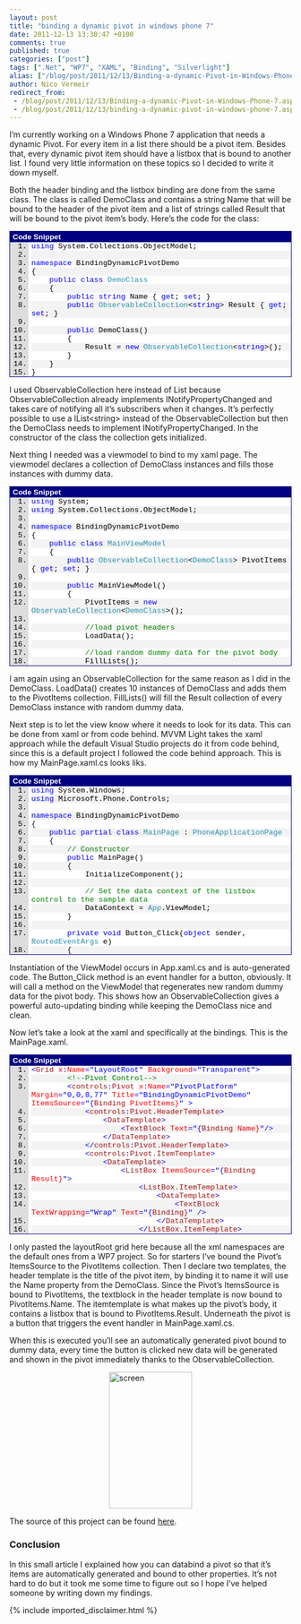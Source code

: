 ```yaml
---
layout: post
title: "binding a dynamic pivot in windows phone 7"
date: 2011-12-13 13:30:47 +0100
comments: true
published: true
categories: ["post"]
tags: [".Net", "WP7", "XAML", "Binding", "Silverlight"]
alias: ["/blog/post/2011/12/13/Binding-a-dynamic-Pivot-in-Windows-Phone-7.aspx", "/blog/post/2011/12/13/binding-a-dynamic-pivot-in-windows-phone-7.aspx"]
author: Nico Vermeir
redirect_from:
 - /blog/post/2011/12/13/Binding-a-dynamic-Pivot-in-Windows-Phone-7.aspx
 - /blog/post/2011/12/13/binding-a-dynamic-pivot-in-windows-phone-7.aspx
---
```

<p>I’m currently working on a Windows Phone 7 application that needs a dynamic Pivot. For every item in a list there should be a pivot item. Besides that, every dynamic pivot item should have a listbox that is bound to another list. I found very little information on these topics so I decided to write it down myself.</p>  <p>Both the header binding and the listbox binding are done from the same class. The class is called DemoClass and contains a string Name that will be bound to the header of the pivot item and a list of strings called Result that will be bound to the pivot item’s body. Here’s the code for the class:</p>  <div style="padding-bottom: 0px; margin: 0px; padding-left: 0px; padding-right: 0px; display: inline; float: none; padding-top: 0px" id="scid:9ce6104f-a9aa-4a17-a79f-3a39532ebf7c:a752fbcf-a38f-43c0-ba48-25fe2f4710a0" class="wlWriterEditableSmartContent"> <div style="border: #000080 1px solid; color: #000; font-family: 'Courier New', Courier, Monospace; font-size: 10pt"> <div style="background: #000080; color: #fff; font-family: Verdana, Tahoma, Arial, sans-serif; font-weight: bold; padding: 2px 5px">Code Snippet</div> <div style="background: #ddd; max-height: 300px; overflow: auto"> <ol start="1" style="background: #ffffff; margin: 0 0 0 2.5em; padding: 0 0 0 5px;"> <li><span style="color:#0000ff">using</span> System.Collections.ObjectModel;</li> <li style="background: #f3f3f3">&nbsp;</li> <li><span style="color:#0000ff">namespace</span> BindingDynamicPivotDemo</li> <li style="background: #f3f3f3">{</li> <li>    <span style="color:#0000ff">public</span> <span style="color:#0000ff">class</span> <span style="color:#2b91af">DemoClass</span></li> <li style="background: #f3f3f3">    {</li> <li>        <span style="color:#0000ff">public</span> <span style="color:#0000ff">string</span> Name { <span style="color:#0000ff">get</span>; <span style="color:#0000ff">set</span>; }</li> <li style="background: #f3f3f3">        <span style="color:#0000ff">public</span> <span style="color:#2b91af">ObservableCollection</span>&lt;<span style="color:#0000ff">string</span>&gt; Result { <span style="color:#0000ff">get</span>; <span style="color:#0000ff">set</span>; }</li> <li>&nbsp;</li> <li style="background: #f3f3f3">        <span style="color:#0000ff">public</span> DemoClass()</li> <li>        {</li> <li style="background: #f3f3f3">            Result = <span style="color:#0000ff">new</span> <span style="color:#2b91af">ObservableCollection</span>&lt;<span style="color:#0000ff">string</span>&gt;();</li> <li>        }</li> <li style="background: #f3f3f3">    }</li> <li>}</li> </ol> </div> </div> </div>  <p>I used ObservableCollection here instead of List because ObservableCollection already implements INotifyPropertyChanged and takes care of notifying all it’s subscribers when it changes. It’s perfectly possible to use a IList&lt;string&gt; instead of the ObservableCollection but then the DemoClass needs to implement INotifyPropertyChanged. In the constructor of the class the collection gets initialized.</p>  <p>Next thing I needed was a viewmodel to bind to my xaml page. The viewmodel declares a collection of DemoClass instances and fills those instances with dummy data.</p>  <div style="padding-bottom: 0px; margin: 0px; padding-left: 0px; padding-right: 0px; display: inline; float: none; padding-top: 0px" id="scid:9ce6104f-a9aa-4a17-a79f-3a39532ebf7c:b3ec391b-8961-4e21-84dc-3bf3aba31418" class="wlWriterEditableSmartContent"> <div style="border: #000080 1px solid; color: #000; font-family: 'Courier New', Courier, Monospace; font-size: 10pt"> <div style="background: #000080; color: #fff; font-family: Verdana, Tahoma, Arial, sans-serif; font-weight: bold; padding: 2px 5px">Code Snippet</div> <div style="background: #ddd; max-height: 300px; overflow: auto"> <ol start="1" style="background: #ffffff; margin: 0 0 0 2.5em; padding: 0 0 0 5px;"> <li><span style="color:#0000ff">using</span> System;</li> <li style="background: #f3f3f3"><span style="color:#0000ff">using</span> System.Collections.ObjectModel;</li> <li>&nbsp;</li> <li style="background: #f3f3f3"><span style="color:#0000ff">namespace</span> BindingDynamicPivotDemo</li> <li>{</li> <li style="background: #f3f3f3">    <span style="color:#0000ff">public</span> <span style="color:#0000ff">class</span> <span style="color:#2b91af">MainViewModel</span></li> <li>    {</li> <li style="background: #f3f3f3">        <span style="color:#0000ff">public</span> <span style="color:#2b91af">ObservableCollection</span>&lt;<span style="color:#2b91af">DemoClass</span>&gt; PivotItems { <span style="color:#0000ff">get</span>; <span style="color:#0000ff">set</span>; }</li> <li>        </li> <li style="background: #f3f3f3">        <span style="color:#0000ff">public</span> MainViewModel()</li> <li>        {</li> <li style="background: #f3f3f3">            PivotItems = <span style="color:#0000ff">new</span> <span style="color:#2b91af">ObservableCollection</span>&lt;<span style="color:#2b91af">DemoClass</span>&gt;();</li> <li>&nbsp;</li> <li style="background: #f3f3f3">            <span style="color:#008000">//load pivot headers</span></li> <li>            LoadData();</li> <li style="background: #f3f3f3">&nbsp;</li> <li>            <span style="color:#008000">//load random dummy data for the pivot body</span></li> <li style="background: #f3f3f3">            FillLists();</li> <li>        }</li> <li style="background: #f3f3f3">&nbsp;</li> <li>        <span style="color:#0000ff">public</span> <span style="color:#0000ff">void</span> LoadData()</li> <li style="background: #f3f3f3">        {</li> <li>            <span style="color:#008000">//pivot headers</span></li> <li style="background: #f3f3f3">            <span style="color:#0000ff">for</span> (<span style="color:#0000ff">int</span> i = 1; i &lt;= 10; i++)</li> <li>            {</li> <li style="background: #f3f3f3">                <span style="color:#2b91af">DemoClass</span> newClass = <span style="color:#0000ff">new</span> <span style="color:#2b91af">DemoClass</span> {Name = <span style="color:#a31515">&quot;pivotItem &quot;</span> + i};</li> <li>&nbsp;</li> <li style="background: #f3f3f3">                PivotItems.Add(newClass);</li> <li>            }</li> <li style="background: #f3f3f3">        }</li> <li>&nbsp;</li> <li style="background: #f3f3f3">        <span style="color:#0000ff">public</span> <span style="color:#0000ff">void</span> FillLists()</li> <li>        {</li> <li style="background: #f3f3f3">            <span style="color:#2b91af">Random</span> rnd = <span style="color:#0000ff">new</span> <span style="color:#2b91af">Random</span>();</li> <li>&nbsp;</li> <li style="background: #f3f3f3">            <span style="color:#008000">//fill each list with dummy data, this will be shown in the pivot body</span></li> <li>            <span style="color:#0000ff">foreach</span> (<span style="color:#2b91af">DemoClass</span> pivotItem <span style="color:#0000ff">in</span> PivotItems)</li> <li style="background: #f3f3f3">            {</li> <li>                pivotItem.Result.Clear();</li> <li style="background: #f3f3f3">&nbsp;</li> <li>                <span style="color:#0000ff">for</span> (<span style="color:#0000ff">int</span> j = 0; j &lt; 10; j++)</li> <li style="background: #f3f3f3">                {</li> <li>                    pivotItem.Result.Add(<span style="color:#a31515">&quot;item &quot;</span> + rnd.Next(0, 1000));</li> <li style="background: #f3f3f3">                }</li> <li>            }</li> <li style="background: #f3f3f3">        }</li> <li>    }</li> <li style="background: #f3f3f3">}</li> </ol> </div> </div> </div>  <p>I am again using an ObservableCollection for the same reason as I did in the DemoClass. LoadData() creates 10 instances of DemoClass and adds them to the PivotItems collection. FillLists() will fill the Result collection of every DemoClass instance with random dummy data.</p>  <p>Next step is to let the view know where it needs to look for its data. This can be done from xaml or from code behind. MVVM Light takes the xaml approach while the default Visual Studio projects do it from code behind, since this is a default project I followed the code behind approach. This is how my MainPage.xaml.cs looks liks.</p>  <div style="padding-bottom: 0px; margin: 0px; padding-left: 0px; padding-right: 0px; display: inline; float: none; padding-top: 0px" id="scid:9ce6104f-a9aa-4a17-a79f-3a39532ebf7c:0af1932a-6a1d-496c-99a9-c0f316cc2a17" class="wlWriterEditableSmartContent"> <div style="border: #000080 1px solid; color: #000; font-family: 'Courier New', Courier, Monospace; font-size: 10pt"> <div style="background: #000080; color: #fff; font-family: Verdana, Tahoma, Arial, sans-serif; font-weight: bold; padding: 2px 5px">Code Snippet</div> <div style="background: #ddd; max-height: 300px; overflow: auto"> <ol start="1" style="background: #ffffff; margin: 0 0 0 2.5em; padding: 0 0 0 5px;"> <li><span style="color:#0000ff">using</span> System.Windows;</li> <li style="background: #f3f3f3"><span style="color:#0000ff">using</span> Microsoft.Phone.Controls;</li> <li>&nbsp;</li> <li style="background: #f3f3f3"><span style="color:#0000ff">namespace</span> BindingDynamicPivotDemo</li> <li>{</li> <li style="background: #f3f3f3">    <span style="color:#0000ff">public</span> <span style="color:#0000ff">partial</span> <span style="color:#0000ff">class</span> <span style="color:#2b91af">MainPage</span> : <span style="color:#2b91af">PhoneApplicationPage</span></li> <li>    {</li> <li style="background: #f3f3f3">        <span style="color:#008000">// Constructor</span></li> <li>        <span style="color:#0000ff">public</span> MainPage()</li> <li style="background: #f3f3f3">        {</li> <li>            InitializeComponent();</li> <li style="background: #f3f3f3">&nbsp;</li> <li>            <span style="color:#008000">// Set the data context of the listbox control to the sample data</span></li> <li style="background: #f3f3f3">            DataContext = <span style="color:#2b91af">App</span>.ViewModel;</li> <li>        }</li> <li style="background: #f3f3f3">&nbsp;</li> <li>        <span style="color:#0000ff">private</span> <span style="color:#0000ff">void</span> Button_Click(<span style="color:#0000ff">object</span> sender, <span style="color:#2b91af">RoutedEventArgs</span> e)</li> <li style="background: #f3f3f3">        {</li> <li>            <span style="color:#2b91af">App</span>.ViewModel.FillLists();</li> <li style="background: #f3f3f3">        }</li> <li>    }</li> <li style="background: #f3f3f3">}</li> </ol> </div> </div> </div>  <p>Instantiation of the ViewModel occurs in App.xaml.cs and is auto-generated code. The Button_Click method is an event handler for a button, obviously. It will call a method on the ViewModel that regenerates new random dummy data for the pivot body. This shows how an ObservableCollection gives a powerful auto-updating binding while keeping the DemoClass nice and clean.</p>  <p>Now let’s take a look at the xaml and specifically at the bindings. This is the MainPage.xaml.</p>  <div style="padding-bottom: 0px; margin: 0px; padding-left: 0px; padding-right: 0px; display: inline; float: none; padding-top: 0px" id="scid:9ce6104f-a9aa-4a17-a79f-3a39532ebf7c:ea9dba85-96b0-4c9a-a9da-757e9a78504b" class="wlWriterEditableSmartContent"> <div style="border: #000080 1px solid; color: #000; font-family: 'Courier New', Courier, Monospace; font-size: 10pt"> <div style="background: #000080; color: #fff; font-family: Verdana, Tahoma, Arial, sans-serif; font-weight: bold; padding: 2px 5px">Code Snippet</div> <div style="background: #ddd; max-height: 300px; overflow: auto"> <ol start="1" style="background: #ffffff; margin: 0 0 0 2.5em; padding: 0 0 0 5px;"> <li><span style="color:#0000ff">&lt;</span><span style="color:#a31515">Grid</span><span style="color:#ff0000"> x</span><span style="color:#0000ff">:</span><span style="color:#ff0000">Name</span><span style="color:#0000ff">=&quot;LayoutRoot&quot;</span><span style="color:#ff0000"> Background</span><span style="color:#0000ff">=&quot;Transparent&quot;&gt;</span></li> <li style="background: #f3f3f3">        <span style="color:#a31515"></span><span style="color:#008000">&lt;!--Pivot Control--&gt;</span></li> <li>        <span style="color:#a31515"></span><span style="color:#0000ff">&lt;</span><span style="color:#a31515">controls</span><span style="color:#0000ff">:</span><span style="color:#a31515">Pivot</span><span style="color:#ff0000"> x</span><span style="color:#0000ff">:</span><span style="color:#ff0000">Name</span><span style="color:#0000ff">=&quot;PivotPlatform&quot;</span><span style="color:#ff0000"> Margin</span><span style="color:#0000ff">=&quot;0,0,8,77&quot;</span><span style="color:#ff0000"> Title</span><span style="color:#0000ff">=&quot;BindingDynamicPivotDemo&quot;</span><span style="color:#ff0000"> ItemsSource</span><span style="color:#0000ff">=&quot;{</span><span style="color:#a31515">Binding</span><span style="color:#ff0000"> PivotItems}</span><span style="color:#0000ff">&quot; &gt;</span></li> <li style="background: #f3f3f3">            <span style="color:#a31515"></span><span style="color:#0000ff">&lt;</span><span style="color:#a31515">controls</span><span style="color:#0000ff">:</span><span style="color:#a31515">Pivot.HeaderTemplate</span><span style="color:#0000ff">&gt;</span></li> <li>                <span style="color:#a31515"></span><span style="color:#0000ff">&lt;</span><span style="color:#a31515">DataTemplate</span><span style="color:#0000ff">&gt;</span></li> <li style="background: #f3f3f3">                    <span style="color:#a31515"></span><span style="color:#0000ff">&lt;</span><span style="color:#a31515">TextBlock</span><span style="color:#ff0000"> Text</span><span style="color:#0000ff">=&quot;{</span><span style="color:#a31515">Binding</span><span style="color:#ff0000"> Name}</span><span style="color:#0000ff">&quot;/&gt;</span></li> <li>                <span style="color:#a31515"></span><span style="color:#0000ff">&lt;/</span><span style="color:#a31515">DataTemplate</span><span style="color:#0000ff">&gt;</span></li> <li style="background: #f3f3f3">            <span style="color:#a31515"></span><span style="color:#0000ff">&lt;/</span><span style="color:#a31515">controls</span><span style="color:#0000ff">:</span><span style="color:#a31515">Pivot.HeaderTemplate</span><span style="color:#0000ff">&gt;</span></li> <li>            <span style="color:#a31515"></span><span style="color:#0000ff">&lt;</span><span style="color:#a31515">controls</span><span style="color:#0000ff">:</span><span style="color:#a31515">Pivot.ItemTemplate</span><span style="color:#0000ff">&gt;</span></li> <li style="background: #f3f3f3">                <span style="color:#a31515"></span><span style="color:#0000ff">&lt;</span><span style="color:#a31515">DataTemplate</span><span style="color:#0000ff">&gt;</span></li> <li>                    <span style="color:#a31515"></span><span style="color:#0000ff">&lt;</span><span style="color:#a31515">ListBox</span><span style="color:#ff0000"> ItemsSource</span><span style="color:#0000ff">=&quot;{</span><span style="color:#a31515">Binding</span><span style="color:#ff0000"> Result}</span><span style="color:#0000ff">&quot;&gt;</span></li> <li style="background: #f3f3f3">                        <span style="color:#a31515"></span><span style="color:#0000ff">&lt;</span><span style="color:#a31515">ListBox.ItemTemplate</span><span style="color:#0000ff">&gt;</span></li> <li>                            <span style="color:#a31515"></span><span style="color:#0000ff">&lt;</span><span style="color:#a31515">DataTemplate</span><span style="color:#0000ff">&gt;</span></li> <li style="background: #f3f3f3">                                <span style="color:#a31515"></span><span style="color:#0000ff">&lt;</span><span style="color:#a31515">TextBlock</span><span style="color:#ff0000"> TextWrapping</span><span style="color:#0000ff">=&quot;Wrap&quot;</span><span style="color:#ff0000"> Text</span><span style="color:#0000ff">=&quot;{</span><span style="color:#a31515">Binding}</span><span style="color:#0000ff">&quot; /&gt;</span></li> <li>                            <span style="color:#a31515"></span><span style="color:#0000ff">&lt;/</span><span style="color:#a31515">DataTemplate</span><span style="color:#0000ff">&gt;</span></li> <li style="background: #f3f3f3">                        <span style="color:#a31515"></span><span style="color:#0000ff">&lt;/</span><span style="color:#a31515">ListBox.ItemTemplate</span><span style="color:#0000ff">&gt;</span></li> <li>                    <span style="color:#a31515"></span><span style="color:#0000ff">&lt;/</span><span style="color:#a31515">ListBox</span><span style="color:#0000ff">&gt;</span></li> <li style="background: #f3f3f3">                <span style="color:#a31515"></span><span style="color:#0000ff">&lt;/</span><span style="color:#a31515">DataTemplate</span><span style="color:#0000ff">&gt;</span></li> <li>            <span style="color:#a31515"></span><span style="color:#0000ff">&lt;/</span><span style="color:#a31515">controls</span><span style="color:#0000ff">:</span><span style="color:#a31515">Pivot.ItemTemplate</span><span style="color:#0000ff">&gt;</span></li> <li style="background: #f3f3f3">        <span style="color:#a31515"></span><span style="color:#0000ff">&lt;/</span><span style="color:#a31515">controls</span><span style="color:#0000ff">:</span><span style="color:#a31515">Pivot</span><span style="color:#0000ff">&gt;</span></li> <li>        <span style="color:#a31515"></span><span style="color:#0000ff">&lt;</span><span style="color:#a31515">Button</span><span style="color:#ff0000"> Content</span><span style="color:#0000ff">=&quot;Randomize&quot;</span><span style="color:#ff0000"> HorizontalAlignment</span><span style="color:#0000ff">=&quot;Right&quot;</span><span style="color:#ff0000"> VerticalAlignment</span><span style="color:#0000ff">=&quot;Bottom&quot;</span><span style="color:#ff0000"> Margin</span><span style="color:#0000ff">=&quot;0,0,0,4&quot;</span><span style="color:#ff0000"> Click</span><span style="color:#0000ff">=&quot;Button_Click&quot;/&gt;</span></li> <li style="background: #f3f3f3">    <span style="color:#a31515"></span><span style="color:#0000ff">&lt;/</span><span style="color:#a31515">Grid</span><span style="color:#0000ff">&gt;</span></li> </ol> </div> </div> </div>  <p>I only pasted the layoutRoot grid here because all the xml namespaces are the default ones from a WP7 project. So for starters I’ve bound the Pivot’s ItemsSource to the PivotItems collection. Then I declare two templates, the header template is the title of the pivot item, by binding it to name it will use the Name property from the DemoClass. Since the Pivot’s ItemsSource is bound to PivotItems, the textblock in the header template is now bound to PivotItems.Name. The itemtemplate is what makes up the pivot’s body, it contains a listbox that is bound to PivotItems.Result. Underneath the pivot is a button that triggers the event handler in MainPage.xaml.cs.</p>  <p>When this is executed you’ll see an automatically generated pivot bound to dummy data, every time the button is clicked new data will be generated and shown in the pivot immediately thanks to the ObservableCollection.</p>  <p><a href="http://www.spikie.be/blog/images/screen.png"><img style="background-image: none; border-right-width: 0px; padding-left: 0px; padding-right: 0px; display: block; float: none; border-top-width: 0px; border-bottom-width: 0px; margin-left: auto; border-left-width: 0px; margin-right: auto; padding-top: 0px" title="screen" border="0" alt="screen" src="http://www.spikie.be/blog/images/screen_thumb.png" width="148" height="244" /></a></p>  <p>The source of this project can be found <a href="https://skydrive.live.com/redir.aspx?cid=5a345bb15e973473&amp;resid=5A345BB15E973473!471&amp;parid=5A345BB15E973473!250" target="_blank">here</a>.</p>  <h3>Conclusion</h3>  <p>In this small article I explained how you can databind a pivot so that it’s items are automatically generated and bound to other properties. It’s not hard to do but it took me some time to figure out so I hope I’ve helped someone by writing down my findings.</p>
{% include imported_disclaimer.html %}
